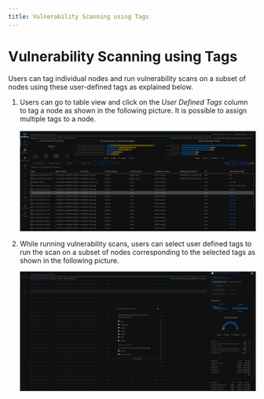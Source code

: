 ```yaml
---
title: Vulnerability Scanning using Tags
---
```


# Vulnerability Scanning using Tags

Users can tag individual nodes and run vulnerability scans on a subset of nodes using these user-defined tags as explained below.

1. Users can go to table view and click on the *User Defined Tags* column to tag a node as shown in the following picture. It is possible to assign multiple tags to a node. 

    ![DF_UserDefinedTags1](../img/DF_UserDefinedTags1.png)

2. While running vulnerability scans,  users can select user defined tags to run the scan on a subset of nodes corresponding to the selected tags as shown in the following picture.

    ![DF_UserDefinedTags2](../img/DF_UserDefinedTags2.png)
